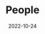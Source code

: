---
title: People
date: 2022-10-24

type: landing

sections:
  - block: people
    content:
      title: Meet the Team
      # Choose which groups/teams of users to display.
      #   Edit `user_groups` in each user's profile to add them to one or more of these groups.
      user_groups:
          - Principal Investigator
          - PhD Students
          - Master Students
          - Undergraduate Students
          - Visitors
          - Robots
          - Alumni
          - Administrative
      sort_by: Params.last_name
      sort_ascending: true
    design:
      show_interests: true
      show_role: true
      show_social: true
---